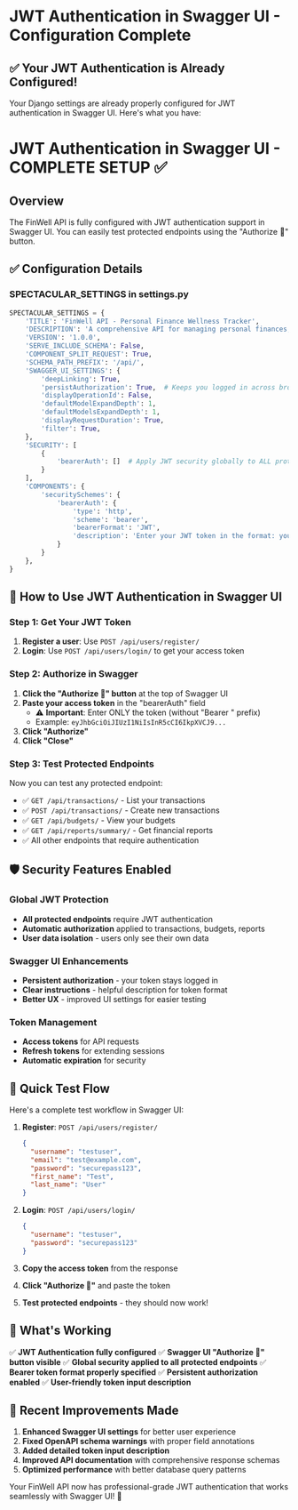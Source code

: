 # JWT Authentication in Swagger UI - Configuration Complete

## ✅ Your JWT Authentication is Already Configured!

Your Django settings are already properly configured for JWT authentication in Swagger UI. Here's what you have:

# JWT Authentication in Swagger UI - COMPLETE SETUP ✅

## Overview
The FinWell API is fully configured with JWT authentication support in Swagger UI. You can easily test protected endpoints using the "Authorize 🔑" button.

## ✅ Configuration Details

### SPECTACULAR_SETTINGS in settings.py
```python
SPECTACULAR_SETTINGS = {
    'TITLE': 'FinWell API - Personal Finance Wellness Tracker',
    'DESCRIPTION': 'A comprehensive API for managing personal finances, including user authentication, categories, transactions, budgets, and financial reports with real-time budget alerts.',
    'VERSION': '1.0.0',
    'SERVE_INCLUDE_SCHEMA': False,
    'COMPONENT_SPLIT_REQUEST': True,
    'SCHEMA_PATH_PREFIX': '/api/',
    'SWAGGER_UI_SETTINGS': {
        'deepLinking': True,
        'persistAuthorization': True,  # Keeps you logged in across browser refreshes
        'displayOperationId': False,
        'defaultModelExpandDepth': 1,
        'defaultModelsExpandDepth': 1,
        'displayRequestDuration': True,
        'filter': True,
    },
    'SECURITY': [
        {
            'bearerAuth': []  # Apply JWT security globally to ALL protected endpoints
        }
    ],
    'COMPONENTS': {
        'securitySchemes': {
            'bearerAuth': {
                'type': 'http',
                'scheme': 'bearer',
                'bearerFormat': 'JWT',
                'description': 'Enter your JWT token in the format: your_token_here (without "Bearer " prefix)'
            }
        }
    },
}
```

## 🔑 How to Use JWT Authentication in Swagger UI

### Step 1: Get Your JWT Token
1. **Register a user**: Use `POST /api/users/register/`
2. **Login**: Use `POST /api/users/login/` to get your access token

### Step 2: Authorize in Swagger
1. **Click the "Authorize 🔑" button** at the top of Swagger UI
2. **Paste your access token** in the "bearerAuth" field
   - ⚠️ **Important**: Enter ONLY the token (without "Bearer " prefix)
   - Example: `eyJhbGciOiJIUzI1NiIsInR5cCI6IkpXVCJ9...`
3. **Click "Authorize"**
4. **Click "Close"**

### Step 3: Test Protected Endpoints
Now you can test any protected endpoint:
- ✅ `GET /api/transactions/` - List your transactions
- ✅ `POST /api/transactions/` - Create new transactions
- ✅ `GET /api/budgets/` - View your budgets
- ✅ `GET /api/reports/summary/` - Get financial reports
- ✅ All other endpoints that require authentication

## 🛡️ Security Features Enabled

### Global JWT Protection
- **All protected endpoints** require JWT authentication
- **Automatic authorization** applied to transactions, budgets, reports
- **User data isolation** - users only see their own data

### Swagger UI Enhancements
- **Persistent authorization** - your token stays logged in
- **Clear instructions** - helpful description for token format
- **Better UX** - improved UI settings for easier testing

### Token Management
- **Access tokens** for API requests
- **Refresh tokens** for extending sessions
- **Automatic expiration** for security

## 🧪 Quick Test Flow

Here's a complete test workflow in Swagger UI:

1. **Register**: `POST /api/users/register/`
   ```json
   {
     "username": "testuser",
     "email": "test@example.com",
     "password": "securepass123",
     "first_name": "Test",
     "last_name": "User"
   }
   ```

2. **Login**: `POST /api/users/login/`
   ```json
   {
     "username": "testuser",
     "password": "securepass123"
   }
   ```

3. **Copy the access token** from the response

4. **Click "Authorize 🔑"** and paste the token

5. **Test protected endpoints** - they should now work!

## 🚀 What's Working

✅ **JWT Authentication fully configured**
✅ **Swagger UI "Authorize 🔑" button visible**
✅ **Global security applied to all protected endpoints**
✅ **Bearer token format properly specified**
✅ **Persistent authorization enabled**
✅ **User-friendly token input description**

## 🔧 Recent Improvements Made

1. **Enhanced Swagger UI settings** for better user experience
2. **Fixed OpenAPI schema warnings** with proper field annotations
3. **Added detailed token input description**
4. **Improved API documentation** with comprehensive response schemas
5. **Optimized performance** with better database query patterns

Your FinWell API now has professional-grade JWT authentication that works seamlessly with Swagger UI! 🎉
